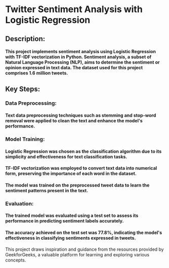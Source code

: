 # Twitter Sentiment Analysis with Logistic Regression

## Description:

#### This project implements sentiment analysis using Logistic Regression with TF-IDF vectorization in Python. Sentiment analysis, a subset of Natural Language Processing (NLP), aims to determine the sentiment or opinion expressed in text data. The dataset used for this project comprises 1.6 million tweets.

## Key Steps:

### Data Preprocessing:
#### Text data preprocessing techniques such as stemming and stop-word removal were applied to clean the text and enhance the model's performance.

### Model Training:
#### Logistic Regression was chosen as the classification algorithm due to its simplicity and effectiveness for text classification tasks.
#### TF-IDF vectorization was employed to convert text data into numerical form, preserving the importance of each word in the dataset.
#### The model was trained on the preprocessed tweet data to learn the sentiment patterns present in the text.

### Evaluation:
#### The trained model was evaluated using a test set to assess its performance in predicting sentiment labels accurately.
#### The accuracy achieved on the test set was 77.8%, indicating the model's effectiveness in classifying sentiments expressed in tweets.


This project draws inspiration and guidance from the resources provided by GeekforGeeks, a valuable platform for learning and exploring various concepts.
